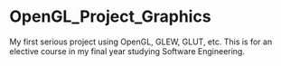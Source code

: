 # OpenGL_Project_Graphics
My first serious project using OpenGL, GLEW, GLUT, etc. This is for an elective course in my final year studying Software Engineering.
